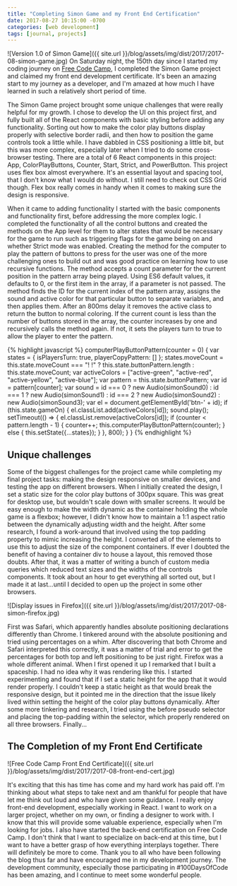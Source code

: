```yaml
---
title: "Completing Simon Game and my Front End Certification"
date: 2017-08-27 10:15:00 -0700
categories: [web development]
tags: [journal, projects]
---
```

![Version 1.0 of Simon Game]({{ site.url }}/blog/assets/img/dist/2017/2017-08-simon-game.jpg)
On Saturday night, the 150th day since I started my coding journey on [Free Code Camp](http://freecodecamp.org), I completed the Simon Game project and claimed my front end development certificate. It's been an amazing start to my journey as a developer, and I'm amazed at how much I have learned in such a relatively short period of time.

The Simon Game project brought some unique challenges that were really helpful for my growth. I chose to develop the UI on this project first, and fully built all of the React components with basic styling before adding any functionality. Sorting out how to make the color play buttons display properly with selective border radii, and then how to position the game controls took a little while. I have dabbled in CSS positioning a little bit, but this was more complex, especially later when I tried to do some cross-browser testing. There are a total of 6 React components in this project: App, ColorPlayButtons, Counter, Start, Strict, and PowerButton. This project uses flex box almost everywhere. It's an essential layout and spacing tool, that I don't know what I would do without. I still need to check out CSS Grid though. Flex box really comes in handy when it comes to making sure the design is responsive.
<!--more-->

When it came to adding functionality I started with the basic components and functionality first, before addressing the more complex logic. I completed the functionality of all the control buttons and created the methods on the App level for them to alter states that would be necessary for the game to run such as triggering flags for the game being on and whether Strict mode was enabled. Creating the method for the computer to play the pattern of buttons to press for the user was one of the more challenging ones to build out and was good practice on learning how to use recursive functions. The method accepts a count parameter for the current position in the pattern array being played. Using ES6 default values, it defaults to 0, or the first item in the array, if a parameter is not passed. The method finds the ID for the current index of the pattern array, assigns the sound and active color for that particular button to separate variables, and then applies them. After an 800ms delay it removes the active class to return the button to normal coloring. If the current count is less than the number of buttons stored in the array, the counter increases by one and recursively calls the method again. If not, it sets the players turn to true to allow the player to enter the pattern.

{% highlight javascript %}
computerPlayButtonPattern(counter = 0) {
    var states = {
      isPlayersTurn: true,
      playerCopyPattern: []
    };
    states.moveCount = this.state.moveCount === "! !" ? this.state.buttonPattern.length : this.state.moveCount;
    var activeColors = ["active-green", "active-red", "active-yellow", "active-blue"];
    var pattern = this.state.buttonPattern;
    var id = pattern[counter];
    var sound = id === 0 ? new Audio(simonSound0) : id === 1 ? new Audio(simonSound1) : id === 2 ? new Audio(simonSound2) : new Audio(simonSound3);
    var el = document.getElementById('btn-' + id);
    if (this.state.gameOn) {
      el.classList.add(activeColors[id]);
      sound.play();
      setTimeout(() => {
        el.classList.remove(activeColors[id]);
        if (counter < pattern.length - 1) {
          counter++;
          this.computerPlayButtonPattern(counter);
        } else {
          this.setState({...states});
        }
      }, 800);
    }
  }
{% endhighlight %}

## Unique challenges

Some of the biggest challenges for the project came while completing my final project tasks: making the design responsive on smaller devices, and testing the app on different browsers. When I initially created the design, I set a static size for the color play buttons of 300px square. This was great for desktop use, but wouldn't scale down with smaller screens. It would be easy enough to make the width dynamic as the container holding the whole game is a flexbox; however, I didn't know how to maintain a 1:1 aspect ratio between the dynamically adjusting width and the height. After some research, I found a work-around that involved using the top padding property to mimic increasing the height. I converted all of the elements to use this to adjust the size of the component containers. If ever I doubted the benefit of having a container div to house a layout, this removed those doubts. After that, it was a matter of writing a bunch of custom media queries which reduced text sizes and the widths of the controls components. It took about an hour to get everything all sorted out, but I made it at last...until I decided to open up the project in some other browsers.

![Display issues in Firefox]({{ site.url }}/blog/assets/img/dist/2017/2017-08-simon-firefox.jpg)

First was Safari, which apparently handles absolute positioning declarations differently than Chrome. I tinkered around with the absolute positioning and tried using percentages on a whim. After discovering that both Chrome and Safari interpreted this correctly, it was a matter of trial and error to get the percentages for both top and left positioning to be just right. Firefox was a whole different animal. When I first opened it up I remarked that I built a spaceship. I had no idea why it was rendering like this. I started experimenting and found that if I set a static height for the app that it would render properly. I couldn't keep a static height as that would break the responsive design, but it pointed me in the direction that the issue likely lived within setting the height of the color play buttons dynamically. After some more tinkering and research, I tried using the before pseudo selector and placing the top-padding within the selector, which properly rendered on all three browsers. Finally...

## The Completion of my Front End Certificate

![Free Code Camp Front End Certificate]({{ site.url }}/blog/assets/img/dist/2017/2017-08-front-end-cert.jpg)

It's exciting that this has time has come and my hard work has paid off. I'm thinking about what steps to take next and am thankful for people that have let me think out loud and who have given some guidance. I really enjoy front-end development, especially working in React. I want to work on a larger project, whether on my own, or finding a designer to work with. I know that this will provide some valuable experience, especially when I'm looking for jobs. I also have started the back-end certification on Free Code Camp. I don't think that I want to specialize on back-end at this time, but I want to have a better grasp of how everything interplays together. There will definitely be more to come. Thank you to all who have been following the blog thus far and have encouraged me in my development journey. The development community, especially those participating in #100DaysOfCode has been amazing, and I continue to meet some wonderful people.
